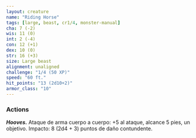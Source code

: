 ```yaml
---
layout: creature
name: "Riding Horse"
tags: [large, beast, cr1/4, monster-manual]
cha: 7 (-2)
wis: 11 (0)
int: 2 (-4)
con: 12 (+1)
dex: 10 (0)
str: 16 (+3)
size: Large beast
alignment: unaligned
challenge: "1/4 (50 XP)"
speed: "60 ft."
hit_points: "13 (2d10+2)"
armor_class: "10"
---
```


### Actions

***Hooves.*** Ataque de arma cuerpo a cuerpo: +5 al ataque, alcance 5 pies, un objetivo. Impacto: 8 (2d4 + 3) puntos de daño contundente.
